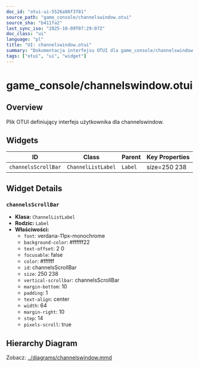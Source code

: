 ```yaml
---
doc_id: "otui-ui-5526a86f3f81"
source_path: "game_console/channelswindow.otui"
source_sha: "b411fa2"
last_sync_iso: "2025-10-09T07:29:07Z"
doc_class: "ui"
language: "pl"
title: "UI: channelswindow.otui"
summary: "Dokumentacja interfejsu OTUI dla game_console/channelswindow.otui"
tags: ["otui", "ui", "widget"]
---
```


# game_console/channelswindow.otui

## Overview

Plik OTUI definiujący interfejs użytkownika dla channelswindow.

## Widgets

| ID | Class | Parent | Key Properties |
|----|-------|--------|----------------|
| `channelsScrollBar` | `ChannelListLabel` | `Label` | size=250 238 |

## Widget Details

### `channelsScrollBar`

- **Klasa:** `ChannelListLabel`
- **Rodzic:** `Label`
- **Właściwości:**
  - `font`: verdana-11px-monochrome
  - `background-color`: #ffffff22
  - `text-offset`: 2 0
  - `focusable`: false
  - `color`: #ffffff
  - `id`: channelsScrollBar
  - `size`: 250 238
  - `vertical-scrollbar`: channelsScrollBar
  - `margin-bottom`: 10
  - `padding`: 1
  - `text-align`: center
  - `width`: 64
  - `margin-right`: 10
  - `step`: 14
  - `pixels-scroll`: true

## Hierarchy Diagram

Zobacz: [../diagrams/channelswindow.mmd](../diagrams/channelswindow.mmd)
